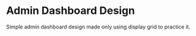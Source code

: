 # Admin Dashboard Design
Simple admin dashboard design made only using display grid to practice it.
